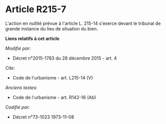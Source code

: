 # Article R215-7

L'action en nullité prévue à l'article L. 215-14 s'exerce devant le tribunal de grande instance du lieu de situation du bien.

**Liens relatifs à cet article**

_Modifié par_:

  - Décret n°2015-1783 du 28 décembre 2015 - art. 4

_Cite_:

  - Code de l'urbanisme - art. L215-14 (V)

_Anciens textes_:

  - Code de l'urbanisme - art. R142-16 (Ab)

_Codifié par_:

  - Décret n°73-1023 1973-11-08
